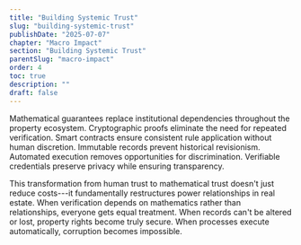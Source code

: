 ```yaml
---
title: "Building Systemic Trust"
slug: "building-systemic-trust"
publishDate: "2025-07-07"
chapter: "Macro Impact"
section: "Building Systemic Trust"
parentSlug: "macro-impact"
order: 4
toc: true
description: ""
draft: false
---
```


Mathematical guarantees replace institutional dependencies throughout the
property ecosystem. Cryptographic proofs eliminate the need for repeated
verification. Smart contracts ensure consistent rule application without human
discretion. Immutable records prevent historical revisionism. Automated
execution removes opportunities for discrimination. Verifiable credentials
preserve privacy while ensuring transparency.

This transformation from human trust to mathematical trust doesn't just reduce
costs---it fundamentally restructures power relationships in real estate. When
verification depends on mathematics rather than relationships, everyone gets
equal treatment. When records can't be altered or lost, property rights become
truly secure. When processes execute automatically, corruption becomes
impossible.
